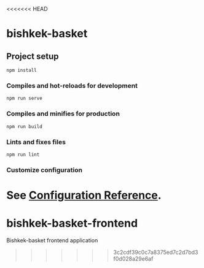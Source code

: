 <<<<<<< HEAD
# bishkek-basket

## Project setup
```
npm install
```

### Compiles and hot-reloads for development
```
npm run serve
```

### Compiles and minifies for production
```
npm run build
```

### Lints and fixes files
```
npm run lint
```

### Customize configuration
See [Configuration Reference](https://cli.vuejs.org/config/).
=======
# bishkek-basket-frontend
Bishkek-basket frontend application
>>>>>>> 3c2cdf39c0c7a8375ed7c2d7bd3f0d028a29e6af
